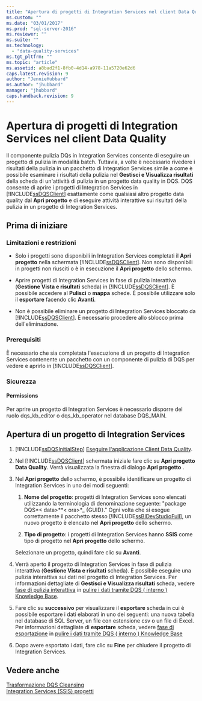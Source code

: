 ```yaml
---
title: "Apertura di progetti di Integration Services nel client Data Quality | Microsoft Docs"
ms.custom: ""
ms.date: "03/01/2017"
ms.prod: "sql-server-2016"
ms.reviewer: ""
ms.suite: ""
ms.technology: 
  - "data-quality-services"
ms.tgt_pltfrm: ""
ms.topic: "article"
ms.assetid: a8bad2f1-8fb0-4d14-a978-11a5720e62d6
caps.latest.revision: 9
author: "JennieHubbard"
ms.author: "jhubbard"
manager: "jhubbard"
caps.handback.revision: 9
---
```

# Apertura di progetti di Integration Services nel client Data Quality
  Il componente pulizia DQs in Integration Services consente di eseguire un progetto di pulizia in modalità batch. Tuttavia, a volte è necessario rivedere i risultati della pulizia in un pacchetto di Integration Services simile a come è possibile esaminare i risultati della pulizia nel **Gestisci e Visualizza risultati** della scheda di un'attività di pulizia in un progetto data quality in DQS. DQS consente di aprire i progetti di Integration Services in [!INCLUDE[ssDQSClient](../includes/ssdqsclient-md.md)] esattamente come qualsiasi altro progetto data quality dal **Apri progetto** e di eseguire attività interattive sui risultati della pulizia in un progetto di Integration Services.  
  
##  <a name="BeforeYouBegin"></a> Prima di iniziare  
  
###  <a name="LimitationsRestrictions"></a> Limitazioni e restrizioni  
  
-   Solo i progetti sono disponibili in Integration Services completati il **Apri progetto** nella schermata [!INCLUDE[ssDQSClient](../includes/ssdqsclient-md.md)]. Non sono disponibili in progetti non riusciti o è in esecuzione il **Apri progetto** dello schermo.  
  
-   Aprire progetti di Integration Services in fase di pulizia interattiva (**Gestione Vista e risultati** scheda) in [!INCLUDE[ssDQSClient](../includes/ssdqsclient-md.md)]. È possibile accedere al **Pulisci** o **mappa** schede. È possibile utilizzare solo il **esportare** facendo clic **Avanti**.  
  
-   Non è possibile eliminare un progetto di Integration Services bloccato da [!INCLUDE[ssDQSClient](../includes/ssdqsclient-md.md)]. È necessario procedere allo sblocco prima dell'eliminazione.  
  
###  <a name="Prerequisites"></a> Prerequisiti  
 È necessario che sia completata l'esecuzione di un progetto di Integration Services contenente un pacchetto con un componente di pulizia di DQS per vedere e aprirlo in [!INCLUDE[ssDQSClient](../includes/ssdqsclient-md.md)].  
  
###  <a name="Security"></a> Sicurezza  
  
####  <a name="Permissions"></a> Permissions  
 Per aprire un progetto di Integration Services è necessario disporre del ruolo dqs_kb_editor o dqs_kb_operator nel database DQS_MAIN.  
  
  
##  <a name="Open"></a> Apertura di un progetto di Integration Services  
  
1.  [!INCLUDE[ssDQSInitialStep](../includes/ssdqsinitialstep-md.md)] [Eseguire l'applicazione Client Data Quality](../data-quality-services/run-the-data-quality-client-application.md).  
  
2.  Nel [!INCLUDE[ssDQSClient](../includes/ssdqsclient-md.md)] schermata iniziale fare clic su **Apri progetto Data Quality**. Verrà visualizzata la finestra di dialogo **Apri progetto** .  
  
3.  Nel **Apri progetto** dello schermo, è possibile identificare un progetto di Integration Services in uno dei modi seguenti:  
  
    1.  **Nome del progetto**: progetti di Integration Services sono elencati utilizzando la terminologia di denominazione seguente: "package DQS*\< data>**\< ora>*_ {GUID}." Ogni volta che si esegue correttamente il pacchetto stesso [!INCLUDE[ssBIDevStudioFull](../includes/ssbidevstudiofull-md.md)], un nuovo progetto è elencato nel **Apri progetto** dello schermo.  
  
    2.  **Tipo di progetto**: i progetti di Integration Services hanno **SSIS** come tipo di progetto nel **Apri progetto** dello schermo.  
  
     Selezionare un progetto, quindi fare clic su **Avanti**.  
  
4.  Verrà aperto il progetto di Integration Services in fase di pulizia interattiva (**Gestione Vista e risultati** scheda). È possibile eseguire una pulizia interattiva sui dati nel progetto di Integration Services. Per informazioni dettagliate di **Gestisci e Visualizza risultati** scheda, vedere [fase di pulizia interattiva](../data-quality-services/cleanse-data-using-dqs-internal-knowledge.md#Interactive) in [pulire i dati tramite DQS &#40; interno &#41; Knowledge Base](../data-quality-services/cleanse-data-using-dqs-internal-knowledge.md).  
  
5.  Fare clic su **successivo** per visualizzare il **esportare** scheda in cui è possibile esportare i dati elaborati in uno dei seguenti: una nuova tabella nel database di SQL Server, un file con estensione csv o un file di Excel. Per informazioni dettagliate di **esportare** scheda, vedere [fase di esportazione](../data-quality-services/cleanse-data-using-dqs-internal-knowledge.md#Export) in [pulire i dati tramite DQS &#40; interno &#41; Knowledge Base](../data-quality-services/cleanse-data-using-dqs-internal-knowledge.md)  
  
6.  Dopo avere esportato i dati, fare clic su **Fine** per chiudere il progetto di Integration Services.  

  
## Vedere anche  
 [Trasformazione DQS Cleansing](../integration-services/data-flow/transformations/dqs-cleansing-transformation.md)   
 [Integration Services (SSIS) progetti](https://msdn.microsoft.com/library/ms138028.aspx)  
  
  